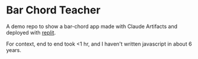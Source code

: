 # Bar Chord Teacher

A demo repo to show a bar-chord app made with Claude Artifacts and deployed with  [replit](https://replit.com).

For context, end to end took <1 hr, and I haven't written javascript in about 6 years.